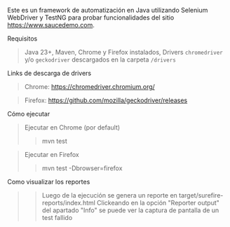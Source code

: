 Este es un framework de automatización en Java utilizando Selenium WebDriver y TestNG para probar funcionalidades del sitio https://www.saucedemo.com.

Requisitos

> Java 23+,
> Maven,
> Chrome y Firefox instalados,
> Drivers `chromedriver` y/o `geckodriver` descargados en la carpeta `/drivers`

Links de descarga de drivers

> Chrome: https://chromedriver.chromium.org/

> Firefox: https://github.com/mozilla/geckodriver/releases

Cómo ejecutar
> Ejecutar en Chrome (por default)
>> mvn test

> Ejecutar en Firefox
>> mvn test -Dbrowser=firefox

Como visualizar los reportes
>> Luego de la ejecución se genera un reporte en target/surefire-reports/index.html
>> Clickeando en la opción "Reporter output" del apartado "Info" se puede ver la captura de pantalla de un test fallido

